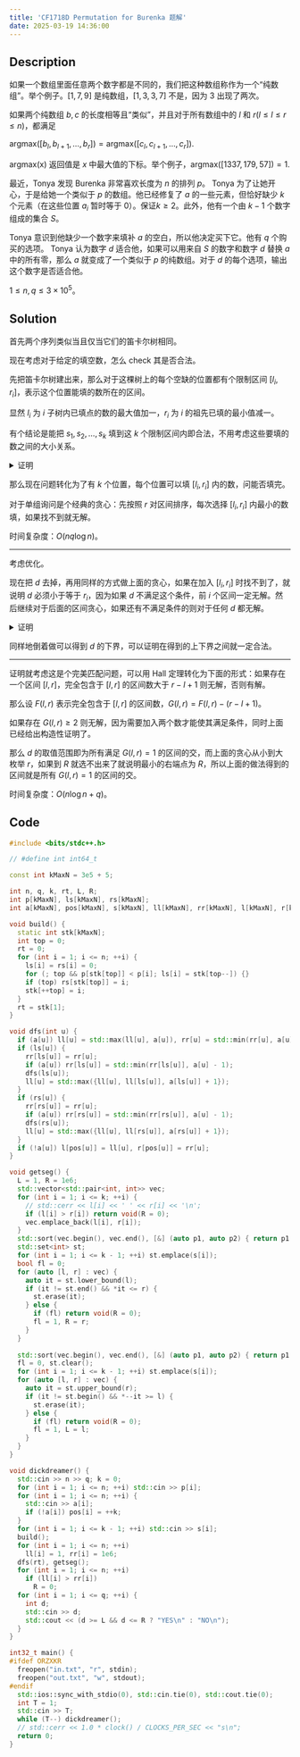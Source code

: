 ```yaml
---
title: 'CF1718D Permutation for Burenka 题解'
date: 2025-03-19 14:36:00
---
```


## Description

如果一个数组里面任意两个数字都是不同的，我们把这种数组称作为一个“纯数组”。举个例子。$[1,7,9]$ 是纯数组，$[1,3,3,7]$ 不是，因为 $3$ 出现了两次。

如果两个纯数组 $b,c$ 的长度相等且“类似”，并且对于所有数组中的 $l$ 和 $r (l \leq l \leq r \leq n)$，都满足

$\text{argmax}([b_l,b_{l+1}, \ldots, b_r])= \text{argmax}([c_l,c_{l+1}, \ldots, c_r]).$

$\text{argmax(x)}$ 返回值是 $x$ 中最大值的下标。举个例子，$\text{argmax}([1337,179,57])=1.$

最近，Tonya 发现 Burenka 非常喜欢长度为 $n$ 的排列 $p$。 Tonya 为了让她开心，于是给她一个类似于 $p$ 的数组。他已经修复了 $a$ 的一些元素，但恰好缺少 $k$ 个元素（在这些位置 $a_i$ 暂时等于 $0$）。保证$k≥2$。此外，他有一个由 $k-1$ 个数字组成的集合 $S$。

Tonya 意识到他缺少一个数字来填补 $a$ 的空白，所以他决定买下它。他有 $q$ 个购买的选项。 Tonya 认为数字 $d$ 适合他，如果可以用来自 $S$ 的数字和数字 $d$ 替换 $a$ 中的所有零，那么 $a$ 就变成了一个类似于 $p$ 的纯数组。对于 $d$ 的每个选项，输出这个数字是否适合他。

$1\leq n,q\leq 3\times 10^5$。

## Solution

首先两个序列类似当且仅当它们的笛卡尔树相同。

现在考虑对于给定的填空数，怎么 check 其是否合法。

先把笛卡尔树建出来，那么对于这棵树上的每个空缺的位置都有个限制区间 $[l_i,r_i]$，表示这个位置能填的数所在的区间。

显然 $l_i$ 为 $i$ 子树内已填点的数的最大值加一，$r_i$ 为 $i$ 的祖先已填的最小值减一。

有个结论是能把 $s_1,s_2,\ldots,s_k$ 填到这 $k$ 个限制区间内即合法，不用考虑这些要填的数之间的大小关系。

<details>
<summary>证明</summary>

因为如果存在 $i$ 是 $j$ 的祖先，且 $i$ 填的数 $a_i$ 小于 $j$ 填的数 $a_j$，由于 $l_i<a_i<r_i$，$l_j<a_j<r_j$，并且 $l_i\geq l_j,r_i\leq r_j$，所以将它们交换一定合法。

一直交换下去一定能满足条件。

</details>

那么现在问题转化为了有 $k$ 个位置，每个位置可以填 $[l_i,r_i]$ 内的数，问能否填完。

对于单组询问是个经典的贪心：先按照 $r$ 对区间排序，每次选择 $[l_i,r_i]$ 内最小的数填，如果找不到就无解。

时间复杂度：$O(nq\log n)$。

---

考虑优化。

现在把 $d$ 去掉，再用同样的方式做上面的贪心，如果在加入 $[l_i,r_i]$ 时找不到了，就说明 $d$ 必须小于等于 $r_i$，因为如果 $d$ 不满足这个条件，前 $i$ 个区间一定无解。然后继续对于后面的区间贪心，如果还有不满足条件的则对于任何 $d$ 都无解。

<details>
<summary>证明</summary>

这里可以把 $d$ 看成 $r_i$，因为对于 $i$ 后面的区间来说 $d$ 越大一定越优，如果这么做仍然不满足条件则一定无解。

</details>

同样地倒着做可以得到 $d$ 的下界，可以证明在得到的上下界之间就一定合法。

---

证明就考虑这是个完美匹配问题，可以用 Hall 定理转化为下面的形式：如果存在一个区间 $[l,r]$，完全包含于 $[l,r]$ 的区间数大于 $r-l+1$ 则无解，否则有解。

那么设 $F(l,r)$ 表示完全包含于 $[l,r]$ 的区间数，$G(l,r)=F(l,r)-(r-l+1)$。

如果存在 $G(l,r)\geq 2$ 则无解，因为需要加入两个数才能使其满足条件，同时上面已经给出构造性证明了。

那么 $d$ 的取值范围即为所有满足 $G(l,r)=1$ 的区间的交，而上面的贪心从小到大枚举 $r$，如果到 $R$ 就选不出来了就说明最小的右端点为 $R$，所以上面的做法得到的区间就是所有 $G(l,r)=1$ 的区间的交。

时间复杂度：$O(n\log n+q)$。

## Code

```cpp
#include <bits/stdc++.h>

// #define int int64_t

const int kMaxN = 3e5 + 5;

int n, q, k, rt, L, R;
int p[kMaxN], ls[kMaxN], rs[kMaxN];
int a[kMaxN], pos[kMaxN], s[kMaxN], ll[kMaxN], rr[kMaxN], l[kMaxN], r[kMaxN];

void build() {
  static int stk[kMaxN];
  int top = 0;
  rt = 0;
  for (int i = 1; i <= n; ++i) {
    ls[i] = rs[i] = 0;
    for (; top && p[stk[top]] < p[i]; ls[i] = stk[top--]) {}
    if (top) rs[stk[top]] = i;
    stk[++top] = i;
  }
  rt = stk[1];
}

void dfs(int u) {
  if (a[u]) ll[u] = std::max(ll[u], a[u]), rr[u] = std::min(rr[u], a[u]);
  if (ls[u]) {
    rr[ls[u]] = rr[u];
    if (a[u]) rr[ls[u]] = std::min(rr[ls[u]], a[u] - 1);
    dfs(ls[u]);
    ll[u] = std::max({ll[u], ll[ls[u]], a[ls[u]] + 1});
  }
  if (rs[u]) {
    rr[rs[u]] = rr[u];
    if (a[u]) rr[rs[u]] = std::min(rr[rs[u]], a[u] - 1);
    dfs(rs[u]);
    ll[u] = std::max({ll[u], ll[rs[u]], a[rs[u]] + 1});
  }
  if (!a[u]) l[pos[u]] = ll[u], r[pos[u]] = rr[u];
}

void getseg() {
  L = 1, R = 1e6;
  std::vector<std::pair<int, int>> vec;
  for (int i = 1; i <= k; ++i) {
    // std::cerr << l[i] << ' ' << r[i] << '\n';
    if (l[i] > r[i]) return void(R = 0);
    vec.emplace_back(l[i], r[i]);
  }
  std::sort(vec.begin(), vec.end(), [&] (auto p1, auto p2) { return p1.second < p2.second; });
  std::set<int> st;
  for (int i = 1; i <= k - 1; ++i) st.emplace(s[i]);
  bool fl = 0;
  for (auto [l, r] : vec) {
    auto it = st.lower_bound(l);
    if (it != st.end() && *it <= r) {
      st.erase(it);
    } else {
      if (fl) return void(R = 0);
      fl = 1, R = r;
    }
  }
  
  std::sort(vec.begin(), vec.end(), [&] (auto p1, auto p2) { return p1.first > p2.first; });
  fl = 0, st.clear();
  for (int i = 1; i <= k - 1; ++i) st.emplace(s[i]);
  for (auto [l, r] : vec) {
    auto it = st.upper_bound(r);
    if (it != st.begin() && *--it >= l) {
      st.erase(it);
    } else {
      if (fl) return void(R = 0);
      fl = 1, L = l;
    }
  }
}

void dickdreamer() {
  std::cin >> n >> q; k = 0;
  for (int i = 1; i <= n; ++i) std::cin >> p[i];
  for (int i = 1; i <= n; ++i) {
    std::cin >> a[i];
    if (!a[i]) pos[i] = ++k;
  }
  for (int i = 1; i <= k - 1; ++i) std::cin >> s[i];
  build();
  for (int i = 1; i <= n; ++i)
    ll[i] = 1, rr[i] = 1e6;
  dfs(rt), getseg();
  for (int i = 1; i <= n; ++i)
    if (ll[i] > rr[i])
      R = 0;
  for (int i = 1; i <= q; ++i) {
    int d;
    std::cin >> d;
    std::cout << (d >= L && d <= R ? "YES\n" : "NO\n");
  }
}

int32_t main() {
#ifdef ORZXKR
  freopen("in.txt", "r", stdin);
  freopen("out.txt", "w", stdout);
#endif
  std::ios::sync_with_stdio(0), std::cin.tie(0), std::cout.tie(0);
  int T = 1;
  std::cin >> T;
  while (T--) dickdreamer();
  // std::cerr << 1.0 * clock() / CLOCKS_PER_SEC << "s\n";
  return 0;
}
```